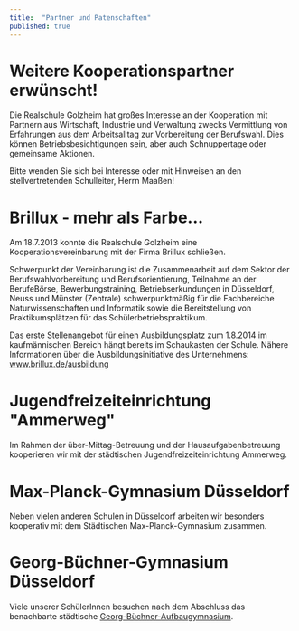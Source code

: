 ```yaml
---
title:  "Partner und Patenschaften"
published: true
---
```



# Weitere Kooperationspartner erwünscht!

Die Realschule Golzheim hat großes Interesse an der Kooperation mit Partnern aus Wirtschaft, Industrie und Verwaltung zwecks Vermittlung von Erfahrungen aus dem Arbeitsalltag zur Vorbereitung der Berufswahl. Dies können Betriebsbesichtigungen sein, aber auch Schnuppertage oder gemeinsame Aktionen.

Bitte wenden Sie sich bei Interesse oder mit Hinweisen an den stellvertretenden Schulleiter, Herrn Maaßen! 


# Brillux - mehr als Farbe...

Am 18.7.2013 konnte die Realschule Golzheim eine Kooperationsvereinbarung mit der Firma Brillux schließen.

Schwerpunkt der Vereinbarung ist die Zusammenarbeit auf dem Sektor der Berufswahlvorbereitung und Berufsorientierung, Teilnahme an der BerufeBörse, Bewerbungstraining, Betriebserkundungen in Düsseldorf, Neuss und Münster (Zentrale) schwerpunktmäßig für die Fachbereiche Naturwissenschaften und Informatik sowie die Bereitstellung von Praktikumsplätzen für das Schülerbetriebspraktikum.

Das erste Stellenangebot für einen Ausbildungsplatz zum 1.8.2014 im kaufmännischen Bereich hängt bereits im Schaukasten der Schule. 
Nähere Informationen über die Ausbildungsinitiative des Unternehmens: www.brillux.de/ausbildung 

# Jugendfreizeiteinrichtung "Ammerweg"

Im Rahmen der über-Mittag-Betreuung und der Hausaufgabenbetreuung kooperieren wir mit der städtischen Jugendfreizeiteinrichtung Ammerweg. 

# Max-Planck-Gymnasium Düsseldorf

Neben vielen anderen Schulen in Düsseldorf arbeiten wir besonders kooperativ mit dem Städtischen Max-Planck-Gymnasium zusammen. 

# Georg-Büchner-Gymnasium Düsseldorf

Viele unserer SchülerInnen besuchen nach dem Abschluss das benachbarte städtische [Georg-Büchner-Aufbaugymnasium](http://www.georg-buechner-aufbaugymnasium.de/). 


<!--
# Aquazoo Düsseldorf

Im Rahmen unserer Kooperation mit dem Aquazoo Löbbecke Museum Düsseldorf möchten wir: 

- Unterrichtsveranstaltungen im Aquazoo nutzen und sie intensiv begleiten, 
- Angebote des Aquazoos in unser Schulprogramm und die schuleigenen Lehrpläne einbetten, 
- möglichst viele Unterrichtsfächer einbeziehen, 
- einen regelmäßigen Erfahrungsaustausch zwischen Lehrern und Zoopädagogen ermöglichen, 
- den Zoopädagogen intensive Einblicke in die Schule ermöglichen und somit eine schülergerechte Weiterentwicklung der pädagogischen Angebote des Aquazoos unterstützen, 
- Fortbildungen für unsere Lehrer ermöglichen, 
- die angewendeten Methoden und die Zielerreichung evaluieren. 

Am 18. September 2003 vereinbarten die Agnes-Miegel-Realschule und der Aquazoo eine entsprechende Zusammenarbeit, von der beide Seiten profitieren. Besonders die naturwissenschaftlich orientierten Wahlpflichtkurse unserer Schule beteiligen sich aktiv an der Kooperation. 


Der Aquazoo bietet:

- regelmäßige Unterrichtung von Schulklassen,
- Bereitstellung von Unterrichtsmaterialien für den selbstständigen Unterricht im Aquazoo,
- Unterstützung von Projekten und Unterricht im Aquazoo,
- Bereitstellung von Plätzen für das Schülerpraktikum,
- Nutzung der pädagogischen Sammlung und Räumlichkeiten des Aquazoos,
- Freien Eintritt für Schüler und Lehrkräfte zu unterrichtlichen Zwecken.

In diese Kooperation werden alle Klassenstufen mit speziellen Projekten einbezogen. Im Rahmen eines Schüleraustausches des 8fs Kurses konnten wir sogar bereits unsere französische Partnerschule Collège J.B. de la Quintinye, Noisy-le-Roi bei Paris integrieren. Unter Betreuung durch die Kollegin Mme Riehl aus unserer Partnerschule in Noisy und Herrn Maaßen haben Schüler Arbeitsbögen des Aquazoos zum Thema "Lungen- und Kiemenatmung" ins Französische übersetzt.

Halbjährlich kommen Vertreter beider Einrichtungen zusammen, um sich über abgeschlossene, laufende und zukünftige Projekte auszutauschen und diese zu evaluieren. Bei den Treffen erfolgt auch eine grundsätzliche Bewertung der Zusammenarbeit, bei der jeweils einvernehmlich über die Fortführung oder Aufhebung der Vereinbarung entschieden wird.

Außerdem werden zwischen Konrektor Herr Maaßen und Herrn Dr. Finke (Aquazoo) Themenbereiche für den Unterricht und besondere Veranstaltungen abgesprochen. 


Die Realschule Golzheim bietet:

- Erstellung von Unterrichtsmaterialien durch Lehrkräfte,
- Erstellung von Materialien für den Freizeitbereich bzw. Ausstellungen durch Schüler oder Lehrkräfte,
- Entwicklung und Durchführung von Projektunterricht im Aquazoo,
- Die Möglichkeit zur Evaluation von Veranstaltungen im Aquazoo durch die Zoopädagogen,
- Mitwirkung bei Aktionen wie Pressebesuchen, TV-Produktionen, Großveranstaltungen,
- Einbeziehung von Schülern in die pädagogische Arbeit des Aquazoos (z.B. Kinder führen Kinder). 

Außerdem führen die Sozialwissenschaftskurse der 10. Klassen eine Besucherumfrage im Aquazoo durch. 

## Geplante Projekte in Jahrgangsstufe 6

- Unterrichtsgang im Fach Biologie: "Anpassung an den Lebensraum", z.B. mit Themen wie Fische oder Reptilien 
- Durchführung einer Klassenarbeit im Fach Deutsch in den Räumen des Aquazoos zum Thema "Tierbeschreibung". Die besten Aufsätze werden an den Aquazoo weitergegeben und können am Fenster des betroffenen Tiergeheges ausgestellt und im Rahmen der pädagogischen Arbeit des Aquazoos weiterverwendet werden. Die ersten Ergebnisse zum Thema "Elli, die Schlange" wurden ebenfalls am 18. September 2003 von Schülerinnen der Klasse 6c feierlich überreicht.
- Unterrichtsprojekte im Fach Kunst zu den Themen "Tarnung/Warnung im Tierreich" und "Unterwasserwelten". Die besten Zeichnungen können im Aquazoo ausgestellt werden.
- Naturschutzprojekt Biologie (evtl. fächerübergreifend) "Amphibien brauchen Hilfe". 
- Entwicklung eines zukunftsorientierten Konzeptes über Schutzmaßnahmen im Rahmen eines Workshops- 

-->

<!-- 
# Schule "Jean-Baptiste de la Quintiye-Noisi"

Im Rahmen unseres Schüleraustausches kooperieren wir mit einer Schule in der Nähe von Versailles/Frankreich.
Nähere Informationen über den Schüleraustausch stehen auf dieser Seite.
Und die Website unserer Partnerschule finden Sie hier. 
-->

